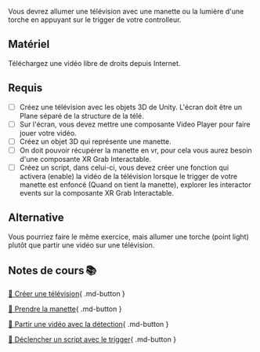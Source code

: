 Vous devrez allumer une télévision avec une manette ou la lumière d'une torche en appuyant sur le trigger de votre controlleur.

## Matériel

Téléchargez une vidéo libre de droits depuis Internet.

## Requis

- [ ] Créez une télévision avec les objets 3D de Unity. L'écran doit être un Plane séparé de la structure de la télé.
- [ ] Sur l'écran, vous devez mettre une composante Video Player pour faire jouer votre vidéo.
- [ ] Créez un objet 3D qui représente une manette.
- [ ] On doit pouvoir récupérer la manette en vr, pour cela vous aurez besoin d'une composante XR Grab Interactable.
- [ ] Créez un script, dans celui-ci, vous devez créer une fonction qui activera (enable) la vidéo de la télévision lorsque le trigger de votre manette est enfoncé (Quand on tient la manette), explorer les interactor events sur la composante XR Grab Interactable.

## Alternative

Vous pourriez faire le même exercice, mais allumer une torche (point light) plutôt que partir une vidéo sur une télévision.

## Notes de cours 📚

[📁 Créer une télévision](../consignes/travail2.md#3-creer-une-television){ .md-button }

[📁 Prendre la manette](../unity/interaction_vr.md#xr-grab){ .md-button }

[📁 Partir une vidéo avec la détection](../consignes/travail2.md#9-partir-ou-arreter-une-video-avec-la-detection){ .md-button }

[📁 Déclencher un script avec le trigger](../unity/interaction_vr.md#declencher-un-evenement-lorsquun-objet-est-selectionne){ .md-button }
